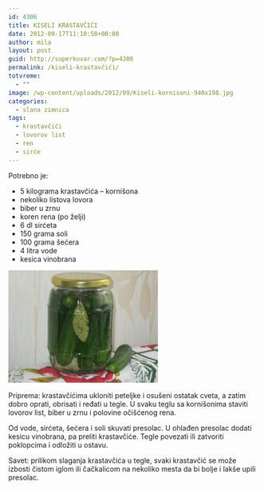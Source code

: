 ```yaml
---
id: 4306
title: KISELI KRASTAVČIĆI
date: 2012-09-17T11:10:50+00:00
author: mila
layout: post
guid: http://superkuvar.com/?p=4306
permalink: /kiseli-krastavčići/
totvreme:
  - ""
image: /wp-content/uploads/2012/09/Kiseli-kornisoni-940x198.jpg
categories:
  - slana zimnica
tags:
  - krastavčići
  - lovorov list
  - ren
  - sirće
---
```

Potrebno je:

  * 5 kilograma krastavčića &#8211; kornišona
  * nekoliko listova lovora
  * biber u zrnu
  * koren rena (po želji)
  * 6 dl sirćeta
  * 150 grama soli
  * 100 grama šećera
  * 4 litra vode
  * kesica vinobrana

<img class="alignnone size-medium wp-image-4307" title="Kiseli kornisoni" src="/wp-content/uploads/2012/09/Kiseli-kornisoni-300x225.jpg" alt="" width="300" height="225" /> 

Priprema: krastavčićima ukloniti peteljke i osušeni ostatak cveta, a zatim dobro oprati, obrisati i ređati u tegle. U svaku teglu sa kornišonima staviti lovorov list, biber u zrnu i polovine očišćenog rena.

Od vode, sirćeta, šećera i soli skuvati presolac. U ohlađen presolac dodati kesicu vinobrana, pa preliti krastavčiće. Tegle povezati ili zatvoriti poklopcima i odložiti u ostavu.

Savet: prilikom slaganja krastavčića u tegle, svaki krastavčić se može izbosti čistom iglom ili čačkalicom na nekoliko mesta da bi bolje i lakše upili presolac.